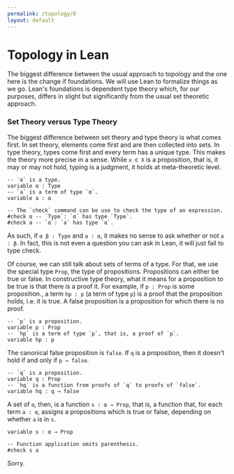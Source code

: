 ```yaml
---
permalink: /topology/0
layout: default
---
```


# Topology in Lean

The biggest difference between the usual approach to topology and the one here is the change if foundations. We will use Lean to formalize things as we go. Lean's foundations is dependent type theory which, for our purposes, differs in slight but significantly from the usual set theoretic approach.

### Set Theory versus Type Theory

The biggest difference between set theory and type theory is what comes first. In set theory, elements come first and are then collected into sets. In type theory, types come first and every term has a unique type. This makes the theory more precise in a sense. While `x ∈ X` is a proposition, that is, it may or may not hold, typing is a judgment, it holds at meta-theoretic level. 

    -- `α` is a type.
    variable α : Type
    -- `a` is a term of type `α`.
    variable a : α

    -- The `check` command can be use to check the type of an expression.
    #check α -- `Type`: `α` has type `Type`.
    #check a -- `α`: `a` has type `α`.

As such, if `α β : Type` and `a : α`, it makes no sense to ask whether or not `a : β`. In fact, this is not even a question you can ask in Lean, it will just fail to type check.

Of course, we can still talk about sets of terms of a type. For that, we use the special type `Prop`, the type of propositions. Propositions can either be true or false. In constructive type theory, what it means for a proposition to be true is that there is a proof it. For example, if `p : Prop` is some proposition., a term `hp : p` (a term of type `p`) is a proof that the proposition holds, i.e. it is true. A false proposition is a proposition for which there is no proof.

    -- `p` is a proposition.
    variable p : Prop
    -- `hp` is a term of type `p`, that is, a proof of `p`.
    variable hp : p

The canonical false proposition is `false`. If `q` is a proposition, then it doesn't hold if and only if `p → false`.

    -- `q` is a proposition.
    variable q : Prop
    -- `hq` is a function from proofs of `q` to proofs of `false`.
    variable hq : q → false

A set of `α`, then, is a function `s : α → Prop`, that is, a function that, for each term `a : α`, assigns a propositions which is true or false, depending on whether `a` is in `s`.

    variable s : α → Prop

    -- Function application omits parenthesis.
    #check s a

Sorry.
